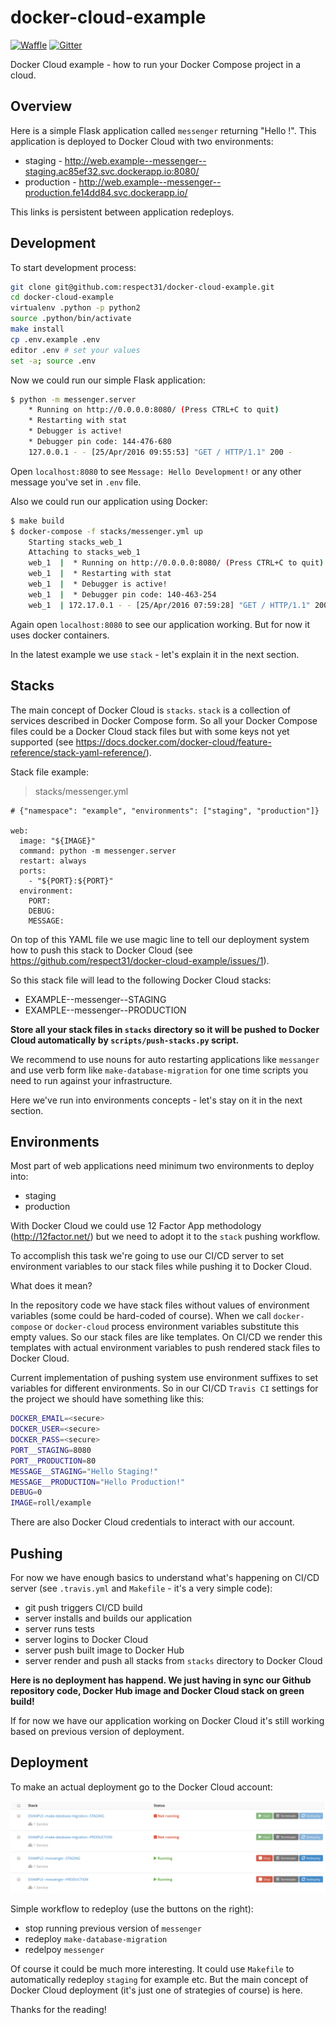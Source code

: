 # docker-cloud-example

[![Waffle](https://img.shields.io/badge/board-waffle-brightgreen.svg)](https://waffle.io/respect31/respect31.com)
[![Gitter](https://img.shields.io/badge/chat-gitter-brightgreen.svg)](https://gitter.im/respect31/public)

Docker Cloud example - how to run your Docker Compose project in a cloud.

## Overview

Here is a simple Flask application called `messenger` returning "Hello <something>!".
This application is deployed to Docker Cloud with two environments:

- staging - http://web.example--messenger--staging.ac85ef32.svc.dockerapp.io:8080/
- production - http://web.example--messenger--production.fe14dd84.svc.dockerapp.io/

This links is persistent between application redeploys.

## Development

To start development process:

```bash
git clone git@github.com:respect31/docker-cloud-example.git
cd docker-cloud-example
virtualenv .python -p python2
source .python/bin/activate
make install
cp .env.example .env
editor .env # set your values
set -a; source .env
```

Now we could run our simple Flask application:

```bash
$ python -m messenger.server
    * Running on http://0.0.0.0:8080/ (Press CTRL+C to quit)
    * Restarting with stat
    * Debugger is active!
    * Debugger pin code: 144-476-680
    127.0.0.1 - - [25/Apr/2016 09:55:53] "GET / HTTP/1.1" 200 -
```

Open `localhost:8080` to see `Message: Hello Development!` or
any other message you've set in `.env` file.

Also we could run our application using Docker:

```bash
$ make build
$ docker-compose -f stacks/messenger.yml up
    Starting stacks_web_1
    Attaching to stacks_web_1
    web_1  |  * Running on http://0.0.0.0:8080/ (Press CTRL+C to quit)
    web_1  |  * Restarting with stat
    web_1  |  * Debugger is active!
    web_1  |  * Debugger pin code: 140-463-254
    web_1  | 172.17.0.1 - - [25/Apr/2016 07:59:28] "GET / HTTP/1.1" 200 -
```
Again open `localhost:8080` to see our application working. But for now
it uses docker containers.

In the latest example we use `stack` - let's explain it in the next section.

## Stacks

The main concept of Docker Cloud is `stacks`. `stack` is a collection of
services described in Docker Compose form. So all your Docker Compose files
could be a Docker Cloud stack files but with some keys not yet supported
(see https://docs.docker.com/docker-cloud/feature-reference/stack-yaml-reference/).

Stack file example:

> stacks/messenger.yml

```
# {"namespace": "example", "environments": ["staging", "production"]}

web:
  image: "${IMAGE}"
  command: python -m messenger.server
  restart: always
  ports:
    - "${PORT}:${PORT}"
  environment:
    PORT:
    DEBUG:
    MESSAGE:
```

On top of this YAML file we use magic line to tell our
deployment system how to push this stack to Docker Cloud
(see https://github.com/respect31/docker-cloud-example/issues/1).

So this stack file will lead to the following Docker Cloud stacks:
- EXAMPLE--messenger--STAGING
- EXAMPLE--messenger--PRODUCTION

**Store all your stack files in `stacks` directory so it will be
pushed to Docker Cloud automatically by `scripts/push-stacks.py` script.**

We recommend to use nouns for auto restarting applications like `messanger` and
use verb form like `make-database-migration` for one time scripts
you need to run against your infrastructure.

Here we've run into environments concepts - let's
stay on it in the next section.

## Environments

Most part of web applications need minimum two environments to deploy into:
- staging
- production

With Docker Cloud we could use 12 Factor App methodology (http://12factor.net/)
but we need to adopt it to the `stack` pushing workflow.

To accomplish this task we're going to use our CI/CD server to set
environment variables to our stack files while pushing it to Docker Cloud.

What does it mean?

In the repository code we have stack files without values of environment
variables (some could be hard-coded of course). When we call `docker-compose`
or `docker-cloud` process environment variables substitute this empty values.
So our stack files are like templates. On CI/CD we render this templates
with actual environment variables to push rendered stack files to Docker Cloud.

Current implementation of pushing system use environment suffixes to set
variables for different environments. So in our CI/CD `Travis CI` settings
for the project we should have something like this:

```bash
DOCKER_EMAIL=<secure>
DOCKER_USER=<secure>
DOCKER_PASS=<secure>
PORT__STAGING=8080
PORT__PRODUCTION=80
MESSAGE__STAGING="Hello Staging!"
MESSAGE__PRODUCTION="Hello Production!"
DEBUG=0
IMAGE=roll/example
```

There are also Docker Cloud credentials to interact with our account.

## Pushing

For now we have enough basics to understand what's happening on CI/CD server
(see `.travis.yml` and `Makefile` - it's a very simple code):
- git push triggers CI/CD build
- server installs and builds our application
- server runs tests
- server logins to Docker Cloud
- server push built image to Docker Hub
- server render and push all stacks from `stacks` directory to Docker Cloud

**Here is no deployment has happend. We just having in sync our Github
repository code, Docker Hub image and Docker Cloud stack on green build!**

If for now we have our application working on Docker Cloud it's still
working based on previous version of deployment.

## Deployment

To make an actual deployment go to the Docker Cloud account:

![Docker Cloud](files/cloud.png)

Simple workflow to redeploy (use the buttons on the right):
- stop running previous version of `messenger`
- redeploy `make-database-migration`
- redelpoy `messenger`

Of course it could be much more interesting. It could use `Makefile`
to automatically redeploy `staging` for example etc. But the main
concept of Docker Cloud deployment (it's just one of strategies of
course) is here.

Thanks for the reading!
